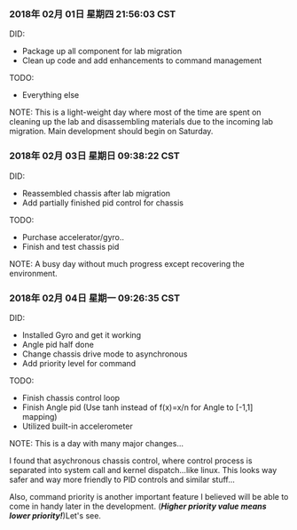 ### 2018年 02月 01日 星期四 21:56:03 CST
DID:
- Package up all component for lab migration
- Clean up code and add enhancements to command management

TODO:
- Everything else

NOTE:
This is a light-weight day where most of the time are spent on cleaning up the lab and disassembling materials due to the incoming lab migration. Main development should begin on Saturday. 

### 2018年 02月 03日 星期日 09:38:22 CST
DID:
- Reassembled chassis after lab migration
- Add partially finished pid control for chassis

TODO:
- Purchase accelerator/gyro..
- Finish and test chassis pid

NOTE:
A busy day without much progress except recovering the environment. 

### 2018年 02月 04日 星期一 09:26:35 CST
DID:
- Installed Gyro and get it working
- Angle pid half done
- Change chassis drive mode to asynchronous
- Add priority level for command

TODO:
- Finish chassis control loop
- Finish Angle pid (Use tanh instead of f(x)=x/n for Angle to [-1,1] mapping)
- Utilized built-in accelerometer

NOTE:
This is a day with many major changes...

I found that asychronous chassis control, where control process is separated into system call and kernel dispatch...like linux. This looks way safer and way more friendly to PID controls and similar stuff... 

Also, command priority is another important feature I believed will be able to come in handy later in the development. (***Higher priority value means lower priority!***)Let's see. 
